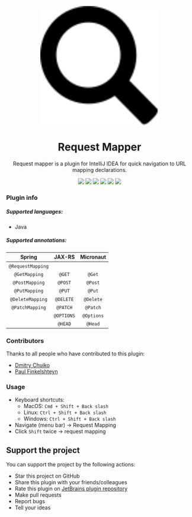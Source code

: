 <div align="center">
    <a href="https://plugins.jetbrains.com/plugin/9567-request-mapper">
        <img src="./src/main/resources/META-INF/pluginIcon.svg" width="320" height="320" alt="logo"/>
    </a>
</div>
<h1 align="center">Request Mapper</h1>
<p align="center">Request mapper is a plugin for IntelliJ IDEA for quick navigation to URL mapping declarations.</p>

<p align="center"> 
<a href="https://travis-ci.org/viartemev/requestmapper"><img src="https://travis-ci.org/viartemev/requestmapper.svg?branch=master"></a>
<a href="https://plugins.jetbrains.com/plugin/9567-request-mapper"><img src="https://img.shields.io/jetbrains/plugin/d/9567-request-mapper.svg"></a>
<a href="https://plugins.jetbrains.com/plugin/9567-request-mapper"><img src="https://img.shields.io/jetbrains/plugin/v/9567-request-mapper.svg?maxAge=2592000"></a>
<a href="https://codecov.io/gh/viartemev/requestmapper"><img src="https://codecov.io/gh/viartemev/requestmapper/branch/master/graph/badge.svg"></a>
<a href="https://www.codetriage.com/viartemev/requestmapper"><img src="https://www.codetriage.com/viartemev/requestmapper/badges/users.svg"></a>
<a href="https://snyk.io/test/github/viartemev/requestmapper?targetFile=build.gradle"><img src="https://snyk.io/test/github/viartemev/requestmapper/badge.svg?targetFile=build.gradle"></a>
</p>

### Plugin info
##### Supported languages:
- Java 
##### Supported annotations:
| Spring  | JAX-RS  | Micronaut  |
|:-:|:-:|:-:|
| ```@RequestMapping``` | | |
| ```@GetMapping``` | ```@GET``` | ```@Get``` |
| ```@PostMapping```  | ```@POST``` | ```@Post``` |
| ```@PutMapping``` | ```@PUT``` | ```@Put``` |
| ```@DeleteMapping``` | ```@DELETE``` | ```@Delete``` |
| ```@PatchMapping``` | ```@PATCH``` |  ```@Patch``` |
| | ```@OPTIONS``` |  ```@Options``` |
| | ```@HEAD``` | ```@Head``` |

### Contributors
Thanks to all people who have contributed to this plugin:
+ [Dmitry Chuiko](https://github.com/dchuiko)
+ [Paul Finkelshteyn](https://github.com/asm0dey) 

### Usage
- Keyboard shortcuts:
    - MacOS: ```Cmd + Shift + Back slash```
    - Linux: ```Ctrl + Shift + Back slash```
    - Windows: ```Ctrl + Shift + Back slash```
- Navigate (menu bar) -> Request Mapping
- Click ```Shift``` twice -> request mapping

## Support the project

You can support the project by the following actions:

* Star this project on GitHub
* Share this plugin with your friends/colleagues
* Rate this plugin on [JetBrains plugin repository](https://plugins.jetbrains.com/plugin/9567-request-mapper)
* Make pull requests
* Report bugs
* Tell your ideas
